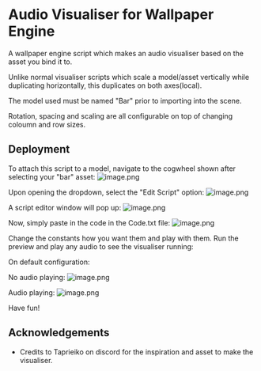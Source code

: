 
# Audio Visualiser for Wallpaper Engine

A wallpaper engine script which makes an audio visualiser based on the asset you bind it to. 

Unlike normal visualiser scripts which scale a model/asset vertically while duplicating horizontally, this duplicates on both axes(local).

The model used must be named "Bar" prior to importing into the scene. 

Rotation, spacing and scaling are all configurable on top of changing coloumn and row sizes.



## Deployment

To attach this script to a model, navigate to the cogwheel shown after selecting your "bar" asset:
![image.png](https://i.postimg.cc/QMRhjhk4/image.png)

Upon opening the dropdown, select the "Edit Script" option:
![image.png](https://i.postimg.cc/Y9MGt6xy/image.png)

A script editor window will pop up:
![image.png](https://i.postimg.cc/W4RS6y2F/image.png)

Now, simply paste in the code in the Code.txt file:
![image.png](https://i.postimg.cc/bvN0Tf7v/image.png)

Change the constants how you want them and play with them. Run the preview and play any audio to see the visualiser running:

On default configuration:

No audio playing:
![image.png](https://i.postimg.cc/4NxBPtpG/image.png)

Audio playing:
![image.png](https://i.postimg.cc/1XG42M2z/image.png)

Have fun!
## Acknowledgements

 - Credits to Taprieiko on discord for the inspiration and asset to make the visualiser. 


